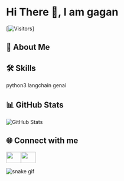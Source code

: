 
# Hi There 👋, I am gagan
[![Visitors](https://visitor-badge.laobi.icu/badge?page_id=gagan-0108)]
## 🚀 About Me
       
## 🛠️ Skills
python3 langchain genai
## 📊 GitHub Stats
![GitHub Stats](https://github-readme-stats.vercel.app/api?username=gagan-0108&show_icons=true&theme=radical)
## 🌐 Connect with me
<a href="https://www.linkedin.com/in/gagan-deep-yadav-74b12a30a/" target="blank"><img align="center" src="https://icons8.com/icon/98960/linkedin" alt="" height="30" width="40" /></a><a href="https://instagram.com/gagan-0108" target="blank"><img align="center" src="https://raw.githubusercontent.com/rahuldkjain/github-profile-readme-generator/master/src/images/icons/Social/instagram.svg" alt="" height="30" width="40" /></a>

![snake gif](https://github.com/gagan-0108/gagan-0108/blob/output/github-snake-dark.svg)
        
